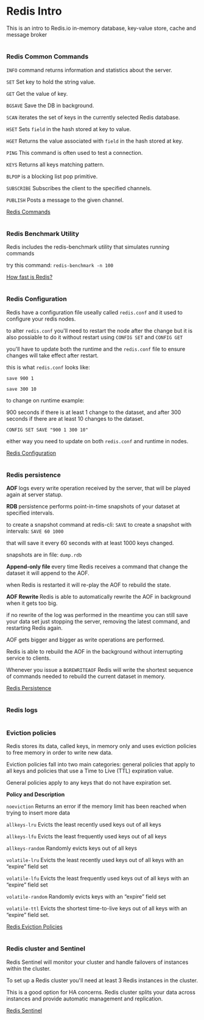 # Redis Intro
This is an intro to Redis.io in-memory database, key-value store, cache and message broker
#

### Redis Common Commands
`INFO` command returns information and statistics about the server.

`SET` Set key to hold the string value.

`GET` Get the value of key.

`BGSAVE` Save the DB in background.

`SCAN` iterates the set of keys in the currently selected Redis database.

`HSET` Sets `field` in the hash stored at key to value.

`HGET` Returns the value associated with `field` in the hash stored at key.

`PING` This command is often used to test a connection.

`KEYS` Returns all keys matching pattern.

`BLPOP` is a blocking list pop primitive.

`SUBSCRIBE` Subscribes the client to the specified channels.

`PUBLISH` Posts a message to the given channel.


<a href="https://redis.io/commands">Redis Commands</a> 

#

### Redis Benchmark Utility
Redis includes the redis-benchmark utility that simulates running commands

try this command: `redis-benchmark -n 100`


<a href="https://redis.io/topics/benchmarks#how-fast-is-redis">How fast is Redis?</a> 

#

### Redis Configuration
Redis have a configuration file useally called `redis.conf` and it used to configure your redis nodes.

to alter `redis.conf` you'll need to restart the node after the change but it is also possiable to do it without restart using `CONFIG SET` and `CONFIG GET`

you'll have to update both the runtime and the `redis.conf` file to ensure changes will take effect after restart.

this is what `redis.conf` looks like:

`save 900 1`

`save 300 10`

to change on runtime example:

900 seconds if there is at least 1 change to the dataset, and after 300 seconds if there are at least 10 changes to the dataset.

`CONFIG SET SAVE "900 1 300 10"`

either way you need to update on both `redis.conf` and runtime in nodes.


<a href="https://redis.io/topics/config">Redis Configuration</a> 

#

### Redis persistence
<strong>AOF </strong>logs every write operation received by the server, that will be played again at server statup.

<strong>RDB </strong>persistence performs point-in-time snapshots of your dataset at specified intervals.

to create a snapshot command at redis-cli: `SAVE`
to create a snapshot with intervals: `SAVE 60 1000`

that will save it every 60 seconds with at least 1000 keys changed.

snapshots are in file: `dump.rdb`

<strong>Append-only file </strong>every time Redis receives a command that change the dataset it will append to the AOF.

when Redis is restarted it will re-play the AOF to rebuild the state.

<strong>AOF Rewrite </strong>Redis is able to automatically rewrite the AOF in background when it gets too big.

if no rewrite of the log was performed in the meantime you can still save your data set just stopping the server, removing the latest command, and restarting Redis again.

AOF gets bigger and bigger as write operations are performed.

Redis is able to rebuild the AOF in the background without interrupting service to clients.

Whenever you issue a `BGREWRITEAOF` Redis will write the shortest sequence of commands needed to rebuild the current dataset in memory.


<a href="https://redis.io/topics/persistence">Redis Persistence</a>

#

### Redis logs



#

### Eviction policies
Redis stores its data, called keys, in memory only and uses eviction policies to free memory in order to write new data.

Eviction policies fall into two main categories: general policies that apply to all keys and policies that use a Time to Live (TTL) expiration value.

General policies apply to any keys that do not have expiration set.

**Policy and Description**

`noeviction` Returns an error if the memory limit has been reached when trying to insert more data

`allkeys-lru` Evicts the least recently used keys out of all keys

`allkeys-lfu` Evicts the least frequently used keys out of all keys

`allkeys-random` Randomly evicts keys out of all keys

`volatile-lru` Evicts the least recently used keys out of all keys with an “expire” field set

`volatile-lfu` Evicts the least frequently used keys out of all keys with an “expire” field set

`volatile-random` Randomly evicts keys with an “expire” field set

`volatile-ttl` Evicts the shortest time-to-live keys out of all keys with an “expire” field set.


<a href="https://www.digitalocean.com/docs/databases/redis/how-to/choose-eviction-policies/">Redis Eviction Policies</a> 

#

### Redis cluster and Sentinel
Redis Sentinel will monitor your cluster and handle failovers of instances within the cluster.

To set up a Redis cluster you'll need at least 3 Redis instances in the cluster.

This is a good option for HA concerns.
Redis cluster splits your data across instances and provide automatic management and replication.


<a href="https://redis.io/topics/sentinel">Redis Sentinel</a> 
